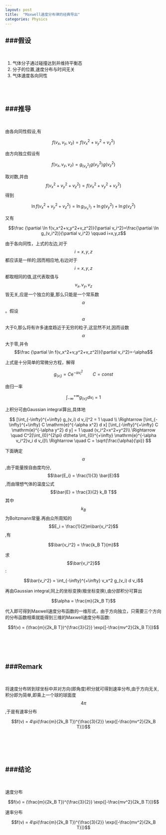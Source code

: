 ```yaml
---
layout: post
title:  "Maxwell速度分布律的经典导出"
categories: Physics
---
```


<!--Mathjax-->
<script src='http://cdn.bootcss.com/mathjax/2.5.1/MathJax.js?config=TeX-AMS-MML_HTMLorMML'></script>

###假设
----------------  
<br/>

1. 气体分子通过碰撞达到并维持平衡态
2. 分子的位置,速度分布与时间无关
3. 气体速度各向同性
<br><br><br><br/>

###推导
----------------
<br/>

由各向同性假设,有

$$f(v_x,v_y,v_z)=f(v_x^2+v_y^2+v_z^2)$$

由方向独立假设有

$$f(v_x,v_y,v_z)=g_(v_x^2)g(v_y^2)g(v_z^2)$$

取对数,并由$$f(v_x^2+v_y^2+v_z^2)=f(v_x^2+v_y^2+v_z^2)$$得到

$$\ln f(v_x^2+v_y^2+v_z^2)=\ln g_(v_x^2)+\ln g(v_y^2)+\ln g(v_z^2)$$

又有

$$\frac {\partial \ln f(v_x^2+v_y^2+v_z^2)}{\partial v_i^2}=\frac{\partial \ln g_(v_i^2)}{\partial v_i^2} \qquad i=x,y,z$$

由于各向同性，上式的左边,对于$$i=x,y,z$$都应该是一样的;因而相应地,右边对于$$i=x,y,z$$都取相同的值,这代表取值与$$v_x,v_y,v_z$$皆无关,应是一个独立的量,那么只能是一个常系数$$\alpha$$。假设$$\alpha$$大于0,那么将有许多速度趋近于无穷的粒子,这显然不对,因而设数$$\alpha$$大于零,并令$$\frac {\partial \ln f(v_x^2+v_y^2+v_z^2)}{\partial v_i^2}=-\alpha$$

上式是十分简单的常微分方程，解得

$$g_(v_i)=C \mathrm{e}^{-\alpha v_i^2} \qquad C = const$$

由归一率

$$\int_{-\infty}^{+\infty} g_(v_i) d v_i = 1 $$ 

上积分可由Gaussian integral算出,具体地

$$
[\int_{-\infty}^{+\infty} g_(v_i) d v_i]^2 = 1 \quad  \\
\Rightarrow [\int_{-\infty}^{+\infty} C \mathrm{e}^{-\alpha x^2} d x] [\int_{-\infty}^{+\infty} C \mathrm{e}^{-\alpha y^2} d y] = 1 \quad (v_i^2=x^2+y^2)\\
\Rightarrow \quad C^2[\int_{0}^{2\pi} d\theta \int_{0}^{+\infty} \mathrm{e}^{-\alpha v_i^2}v_i d v_i]\\
\Rightarrow \quad C = \sqrt{\frac{\alpha}{\pi}}
$$ 

下面确定$$\alpha$$,由于能量按自由度均分,$$\bar{E_i} = \frac{1}{3} \bar{E}$$,而由理想气体的温度公式$$\bar{E} = \frac{3}{2} k_B T$$其中$$k_B$$为Boltzmann常量.再由众所周知的$$E_i = \frac{1}{2}m\bar{v_i^2}$$,有

$$\bar{v_i^2} = \frac{k_B T}{m}$$

求$$\bar{v_i^2}$$:

$$\bar{v_i^2} = \int_{-\infty}^{+\infty} v_x^2 g_(v_i) d v_i$$

再由Gaussian integral,同上的坐标变换(极坐标变换),由分部积分可算出

$$\alpha = \frac{m}{2k_B T}$$

代入即可得到Maxwell速度分布函数的一维形式，由于方向独立，只需要三个方向的分布函数相乘就能得到三维的Maxwell速度分布函数:

$$f(v) = (\frac{m}{2k_B T})^{\frac{3}{2}} \exp{[-\frac{mv^2}{2k_B T}]}$$
<br><br><br><br/>

###Remark
-----------------
<br/>

将速度分布转到球坐标中并对方向(即角度)积分就可得到速率分布,由于方向无关,积分即为简单,即乘上一个球的球面度$$4\pi$$,于是有速率分布

$$f(v) = 4\pi(\frac{m}{2k_B T})^{\frac{3}{2}} \exp{[-\frac{mv^2}{2k_B T}]}$$

<br><br><br><br/>

###结论
-----------------
<br/>

速度分布

$$f(v) = (\frac{m}{2k_B T})^{\frac{3}{2}} \exp{[-\frac{mv^2}{2k_B T}]}$$

速率分布

$$f(v) = 4\pi(\frac{m}{2k_B T})^{\frac{3}{2}} \exp{[-\frac{mv^2}{2k_B T}]}$$
